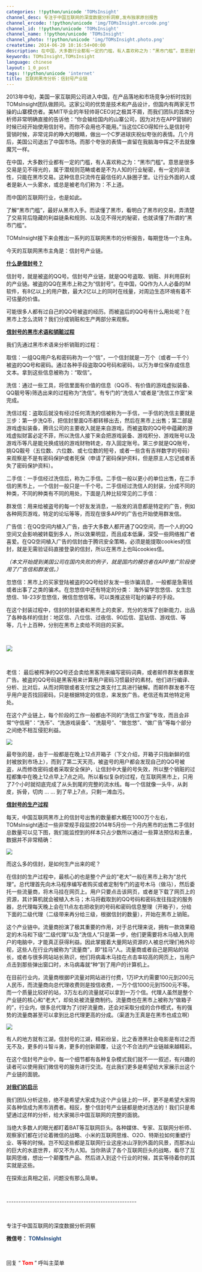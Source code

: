 ```yaml
---
categories: !!python/unicode 'TOMsInsight'
channel_desc: 专注于中国互联网的深度数据分析洞察,发布独家原创报告
channel_ercode: !!python/unicode 'img/TOMsInsight.ercode.png'
channel_id: !!python/unicode 'TOMsInsight'
channel_name: !!python/unicode 'TOMsInsight'
channel_photo: !!python/unicode 'img/TOMsInsight.photo.png'
createtime: 2014-06-20 10:16:54+00:00
description: 在中国，大多数行业都有一定的门槛，有人喜欢称之为：“黑市门槛”。意思是很多交易是见不得光的，属于潜规则范畴或者是不为人知的行业秘密，只能在黑市交易。这种信息只流传在最信任的人脉圈子里。
keywords: TOMsInsight,TOMsInsight
language: chinese
layout: 1_0_post
tags: !!python/unicode 'internet'
title: 互联网黑市分析：信封号产业链
---
```

<div class="rich_media_content" id="js_content">
<p>
         2013年中旬，美国一家互联网公司进入中国，在产品落地和市场竞争分析时找到TOMsInsight团队做顾问。这家公司的优势是技术和产品设计，但国内有两家无节操的山寨模仿者。美MIT毕业的年轻帅哥CEO对之极其不屑，而我们团队的首席分析师非常明确直接的告诉他：“你会输给国内的山寨公司，因为对方在APP营销的时候已经开始使用信封号。而你不会用也不能用。”当这位CEO得知什么是信封号营销时候，非常诧异的睁大的眼睛，做出一个C罗进球庆祝似夸张的表情。几个月后，美国公司退出了中国市场。而那个夸张的表情一直留在我脑海中挥之不去就像魔咒一样。
        </p>
<p>
</p>
<p>
         在中国，大多数行业都有一定的门槛，有人喜欢称之为：“黑市门槛”。意思是很多交易是见不得光的，属于潜规则范畴或者是不为人知的行业秘密，有一定的非法性，只能在黑市交易。这种信息只流传在最信任的人脉圈子里。让行业外面的人或者是新人一头雾水，或总是被老鸟们称为：不上道。
        </p>
<p>
</p>
<p>
         而中国的互联网行业，也是如此。
        </p>
<p>
</p>
<p>
         了解“黑市门槛”，最好从黑市入手。而读懂了黑市，看明白了黑市的交易，弄清楚了交易背后隐藏的利益链条和规则、以及见不得光的秘密，也就读懂了所谓的“黑市门槛”。
        </p>
<p>
</p>
<p>
         TOMsInsight接下来会推出一系列的互联网黑市的分析报告，每期登场一个主角。
        </p>
<p>
</p>
<p>
         今天的互联网黑市主角是：信封号产业链。
        </p>
<p>
</p>
<p>
<span style="text-decoration: underline;">
<strong>
           什么是信封号？
          </strong>
</span>
</p>
<p>
</p>
<p>
         信封号，就是被盗的QQ号。信封号产业链，就是QQ号盗取、销赃、并利用获利的产业链。被盗的QQ在黑市上称之为“信封号”。在中国，QQ作为人人必备的IM软件，有8亿以上的用户数，最大2亿以上的同时在线量，对周边生态环境有着不可估量的价值。
        </p>
<p>
</p>
<p>
         可能很多人都有过自己的QQ号被盗的经历。而被盗后的QQ号有什么用处呢？在黑市上怎么流转？我们分成销赃和生产两部分来观察。
        </p>
<p>
</p>
<p>
<span style="text-decoration: underline;">
<strong>
           信封号的黑市术语和销赃过程
          </strong>
</span>
</p>
<p>
</p>
<p>
         我们先通过黑市术语来分析销赃的过程：
        </p>
<p>
</p>
<p>
         取信：一组QQ用户名和密码称为一个“信”，一个信封就是一万个（或者一千个）被盗的QQ号和密码。通过各种手段盗取QQ号码和密码，以万为单位保存成信息文本。拿到这些信息被称为：“取信”。
        </p>
<p>
</p>
<p>
         洗信：通过一些工具，将信里面有价值的信息（QQ币、有价值的游戏虚拟装备、QQ靓号等)筛选出来的过程称为“洗信”。有专门的“洗信人”或者是“洗信工作室”来完成。
        </p>
<p>
</p>
<p>
         洗信过程：盗取后就没有经过任何清洗的信被称为一手信，一手信的洗信主要就是三步：第一步洗Q币，把信封里面Q币都转移出去，然后在黑市上出售；第二部是游戏虚拟装备，腾讯公司的主要收入就是来自游戏，而被盗取的QQ号中蕴藏的游戏虚拟财富必定不菲，所以洗信人接下来会把游戏装备、游戏积分、游戏账号以及游戏币等凡是能兑换成钱的游戏财物转走，存入固定账号。第三步就是QQ账号，挑QQ靓号（五位数、六位数、或七位数的短号，或者一些含有吉祥数字的号码）来观察是不是有密码保护或者死保（申请了密码保护资料，但是原主人忘记或者丢失了密码保护资料）。
        </p>
<p>
</p>
<p>
         二手信：一手信经过洗信后，称为二手信。二手信一般以更小的单位出售，在二手信的黑市上，一个信封一般只是一千个号。二手信经过洗信人的封装，分成不同的种类，不同的种类有不同的用处，下面是几种比较常见的二手信：
        </p>
<p>
</p>
<p>
         群发信：用来给被盗号的每一个好友发消息，一般发的消息都是特定的广告，例如各种网页游戏，特定的论坛等等，而现在很多APP的广告也开始使用群发信。
        </p>
<p>
</p>
<p>
         广告信：在QQ空间内植入广告，由于大多数人都开通了QQ空间，而一个人的QQ空间又会影响被转载到多人，所以效果明显，而且成本低廉，深受一些网络推广者喜爱。在QQ空间植入广告的信封由于腾讯安全策略，必须是能提取cookies的信封，就是无需验证码直接登录的信封，所以在黑市上也叫cookies信。
        </p>
<p>
</p>
<p>
<em>
          （本文开始提到美国公司在国内失败的例子，就是国内的模仿者在APP推广阶段使用了广告信和群发信。）
         </em>
</p>
<p>
</p>
<p>
         忽悠信：黑市上的买家登陆被盗的QQ号给好友发一些诈骗消息，一般都是急需钱或者出事了之类的骗术。在忽悠信中还有特定的分类： 海外留学忽悠信、女生忽悠信、18-23岁忽悠信，微信忽悠信等。可以类推这些可耻的骗子的手段。
        </p>
<p>
</p>
<p>
         在这个封装过程中，信封的封装者和黑市上的卖家，充分的发挥了创新能力，出品了各种各样的信封：地区信、八位信、过夜信、90后信、蓝钻信、游戏信、等等，几十上百种，分别在黑市上卖给不同目的买家。
        </p>
<p>
<br/>
</p>
<p>
<img data-src="" src="{{ '/img/9xK6bCZTSjrnZJ3hyLqrlTVvibzYujAv3QgibArvJmKvHmRic8Xia8Qy7mzz6Qsn73o8wHv15ucXtmvfEupadcTd5g..png' | prepend: site.img | replace: '//','/' }}"/>
</p>
<p>
<br/>
</p>
<p>
         老信： 最后被榨净的QQ号还会卖给黑客用来编写密码词典，或者邮件群发者群发广告。被盗的QQ号码是黑客用来计算用户密码习惯最好的素材。他们进行编译、分析、比对后，从而对网银或者支付宝之类支付工具进行破解。而邮件群发者不在乎用户是否找回密码，只是根据特定的信息，来发放广告。老信还有其他特定用处。
        </p>
<p>
</p>
<p>
         在这个产业链上，每个阶段的工作一般都由不同的“洗信工作室”专攻，而且会非常“守信用”：“洗币”、“洗游戏装备”、“洗靓号”、“做忽悠”、“做广告”等每个部分之间绝不相互侵犯利益。
        </p>
<p>
</p>
<p>
<img data-src="" src="{{ '/img/9xK6bCZTSjrnZJ3hyLqrlTVvibzYujAv3iaJt6MmDytq6vRwLD5aZ3tM0Au0hb9D9IAojfxhNN5icgzLCNDWucOPg..png' | prepend: site.img | replace: '//','/' }}"/>
</p>
<p>
</p>
<p>
         最夸张的是，由于一般都是在晚上12点开箱子（下文介绍，开箱子只指新鲜的信封被放到市场上），而到了第二天天亮，被盗号的用户都会发现自己的QQ号被盗，从而修改密码或者采取安全保护，让信封中大量的号失效，所以整个销赃的过程都集中在晚上12点早上7点之间。所以看似复杂的过程，在互联网黑市上，只用了7个小时就彻底完成了从头到尾的完整的流水线。每一个信就像一头牛，从剥皮，拆骨，切肉 … … 到了早上7点，只剩一滩血污。
        </p>
<p>
</p>
<p>
<span style="text-decoration: underline;">
<strong>
           信封号的生产过程
          </strong>
</span>
</p>
<p>
</p>
<p>
         每天，中国互联网黑市上的信封号出售的数量都大概在1000万个左右，TOMsInsight通过一些非常规手段监控2014年5月份一个月内黑市的出售二手信封总数量可以见下图，我们能监控到的样本只占少数所以通过一些算法预估和去重，数据并不非常精确：
        </p>
<p>
</p>
<p>
<img data-src="" src="{{ '/img/9xK6bCZTSjrnZJ3hyLqrlTVvibzYujAv3sqMGvdrhuicVqNksta4shhw0XO1dek66NSu0D1WPnWCZ3B1GCtEib3Lg..png' | prepend: site.img | replace: '//','/' }}"/>
</p>
<p>
</p>
<p>
         而这么多的信封，是如何生产出来的呢？
        </p>
<p>
</p>
<p>
         在信封的生产过程中，最核心的也是整个产业的“老大”一般在黑市上称为“总代理”。总代理首先向木马程序编写者购买或者定制专门的盗号木马（做马），然后委托一些流量商，将木马挂在网页上。用户只要点击该网页，或者是下载了网页上的资源，其计算机就会被植入木马；木马将截取到的QQ号码和密码发往指定的服务器，总代理每天晚上会在11点左右把收到的号码和密码信息整理（开箱子），分给下面的二级代理（二级带来再分给三级，根据信封的数量），开始在黑市上销赃。
        </p>
<p>
</p>
<p>
         这个产业链中。流量商扮演了极其重要的作用，对于总代理来说，拥有一款效果稳定的木马和下级“二级代理”以及“洗信人”只是第一步，他们更需要将木马植入到用户的电脑中，才能真正获得利益。因此掌握着大量网站资源的人被总代理们格外珍视，这些人在行业内被称为“流量商”，即“挂马”人。流量商或者自己是网站的站长，或者与很多网站站长熟识，他们将病毒木马挂在点击率较高的网页上，当用户点击到那些弹出窗口时，木马病毒就“种”到了用户的计算机上。
        </p>
<p>
</p>
<p>
         在目前行业内，流量商根据IP流量对网站进行付费，1万IP大约需要100元到200元人民币，而流量商向总代理收费则是按信收费，一万个信1000元到1500元不等。而一个质量比较好的站，3万左右的流量就可以拿到一万个信。代理人虽然是整个产业链的核心和“老大”，却处处被流量商制约。流量商也在黑市上被称为“做箱子的”，行业内，很多总代理为了讨好流量商，还会对采取分成的合作模式，有的强势的流量商甚至可以拿到比总代理更高的分成。（渠道为王真是在黑市也成立啊）
        </p>
<p>
</p>
<p>
<img data-src="" src="{{ '/img/9xK6bCZTSjrnZJ3hyLqrlTVvibzYujAv3UibF4wwFvebwibUsbu0bI62U7j4BZf59UIqYveQ1MFJtfvYKIqCFhYMA..png' | prepend: site.img | replace: '//','/' }}"/>
</p>
<p>
</p>
<p>
         有人的地方就有江湖，信封号的江湖，精彩纷呈，比之香港黑社会电影是有过之而无不及，更多的斗智斗勇，更多的创新颠覆，让这个不合法的产业链越来越精彩。
        </p>
<p>
</p>
<p>
         在这个信封号产业中，每一个细节都有各种复杂模式我们就不一一叙述，有兴趣的读者可以使用我们微信号的服务进行交流。在此我们更多是希望给大家展示出这个产业链的面貌。
        </p>
<p>
</p>
<p>
<span style="text-decoration: underline;">
<strong>
           对我们的启示
          </strong>
</span>
</p>
<p>
</p>
<p>
         我们团队分析这些，绝不是希望大家成为这个产业链上的一环，更不是希望大家购买各种信成为黑市消费者。相反，整个信封号产业链都是绝对违法的！我们只是希望通过这样的分析，给大家揭示中国互联网的完整的面貌。
        </p>
<p>
</p>
<p>
         当绝大多数人的眼光都盯着BAT等互联网巨头。各种媒体、专家、互联网分析师、观察家们都在讨论着微信的战略、小米的互联网思维、O2O、特斯拉如何重塑行业、等等的时候。岂不知这些都是互联网行业这座冰山浮到外面的风景，而那冰山的巨大的水底世界，却又不为人知。当你熟读了各个互联网巨头的战略，看尽了互联网思维，想出一个颠覆性产品、然后进入到这个行业的时候，其实等待着你的其实就是这些。
        </p>
<p>
</p>
<p>
         在探索出真相之前，问题没有那么简单。
        </p>
<p>
<br/>
</p>
<p style="white-space: normal;">
         ------------------------------------------------------
        </p>
<p style="white-space: normal;">
<br/>
</p>
<p style="white-space: normal;">
         专注于中国互联网的深度数据分析洞察
        </p>
<p style="white-space: normal;">
<strong>
          微信号：
          <span style="color: rgb(31, 73, 125);">
           TOMsInsight
          </span>
</strong>
<br/>
</p>
<p style="white-space: normal;">
<br/>
</p>
<p style="white-space: normal;">
         回复 “
         <span style="color: rgb(255, 0, 0);">
<strong>
           Tom
          </strong>
</span>
         ” 呼叫主菜单
        </p>
</div>